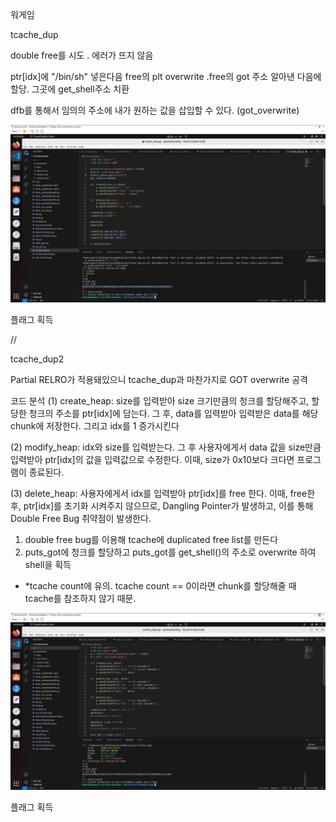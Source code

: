 워게임

 tcache_dup 

double free를 시도 . 에러가 뜨지 않음

ptr[idx]에 "/bin/sh" 넣은다음 free의 plt overwrite
.free의 got 주소 알아낸 다음에 할당.  그곳에 get_shell주소 치환

dfb를 통해서 임의의 주소에 내가 원하는 값을 삽입할 수 있다. (got_overwrite)

![tcache_dup.jpg](https://github.com/JoWoonJi/Dreamhack_Wargame/blob/main/SystemHacking/img/tcache_dup.jpg)

플래그 획득

//

tcache_dup2

Partial RELRO가 적용돼있으니 tcache_dup과 마찬가지로 GOT overwrite 공격

코드 분석
(1) create_heap: size를 입력받아 size 크기만큼의 청크를 할당해주고, 할당한 청크의 주소를 ptr[idx]에 담는다.
그 후, data를 입력받아 입력받은 data를 해당 chunk에 저장한다. 그리고 idx를 1 증가시킨다

(2) modify_heap: idx와 size를 입력받는다. 그 후 사용자에게서 data 값을 size만큼 입력받아 ptr[idx]의 값을 입력값으로 수정한다.
이때, size가 0x10보다 크다면 프로그램이 종료된다.

(3) delete_heap: 사용자에게서 idx를 입력받아 ptr[idx]를 free 한다.
이때, free한 후, ptr[idx]를 초기화 시켜주지 않으므로, Dangling Pointer가 발생하고, 이를 통해 Double Free Bug 취약점이 발생한다.

1. double free bug를 이용해 tcache에 duplicated free list를 만든다
2. puts_got에 청크를 할당하고 puts_got를 get_shell()의 주소로 overwrite 하여 shell을 획득
- *tcache count에 유의. tcache count == 0이라면 chunk를 할당해줄 때 tcache를 참조하지 않기 때문.

![tcache_dup2.jpg](https://github.com/JoWoonJi/Dreamhack_Wargame/blob/main/SystemHacking/img/tcache_dup2.jpg)

플래그 획득
